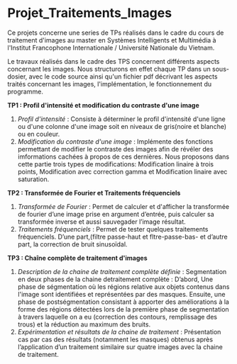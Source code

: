 # Projet_Traitements_Images
Ce projets concerne une series de TPs réalisés dans le cadre du cours de traitement d'images au master en Systèmes Intelligents et Multimédia à l'Institut Francophone Internationale / Université Nationale du Vietnam.

Le travaux réalisés dans le cadre des TPS concernent différents aspects concernant les images. Nous structurons en effet chaque TP dans un sous-dosier, avec le code source ainsi qu'un fichier pdf décrivant les aspects traités concernant les images, l'implémentation, le fonctionnement du programme.

**TP1 : Profil d'intensité et modification du contraste d'une image**
  1. _Profil d'intensité_ : Consiste à déterminer le profil d'intensité d'une ligne ou d'une colonne d'une image soit en niveaux de gris(noire et blanche) ou en couleur.
  2. _Modification du contraste d'une image_ : Implémente des fonctions permettant de modifier le contraste des images afin de révéler des imformations cachées à propos de ces dernières. Nous proposons dans cette partie trois types de modifications: Modification linaire à trois points, Modification avec correction gamma et Modification linaire avec saturation.

**TP2 : Transformée de Fourier et Traitements fréquenciels**
  1. _Transformée de Fourier_ : Permet de calculer et d'afficher la transformée de fourier d’une image prise en argument d’entrée, puis calculer sa transformée inverse et aussi sauvegader l’image résultat.
  2.  _Traitements fréquenciels_ : Permet de tester quelques traitements fréquenciels. D’une part,(filtre passe-haut et fltre-passe-bas- et d’autre part, la correction de bruit sinusoïdal.
     
**TP3 : Chaîne complète de traitement d'images**
  1. _Description de la chaine de traitement complète définie_ : Segmentation en deux phases de la chaine detraitement complète : D’abord, Une phase de ségmentation où les régions relative aux objets contenus dans l'image sont identifiées et représentées par des masques. Ensuite, une phase de postségmentation consistant à apporter des améliorations à la forme des régions détectées lors de la première phase de segmentation à travers laquelle on a eu (correction des contours, remplissage des trous) et la réduction au maximum des bruits.
  2. _Expérimentation et résultats de la chaine de traitement_ : Présentation cas par cas des résultats (notamment les masques) obtenus après l’application d’un traitement similaire sur quatre images avec la chaine de traitement.

